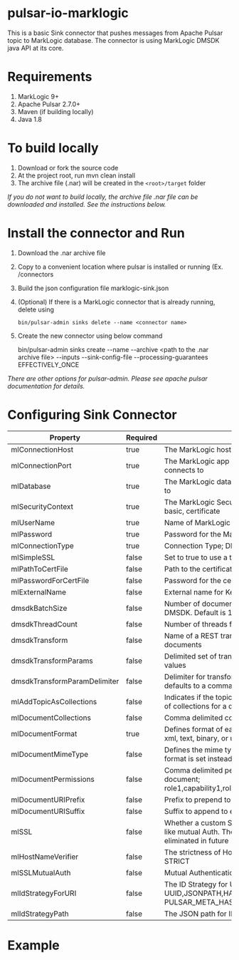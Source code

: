 # pulsar-io-marklogic
This is a basic Sink connector that pushes messages from Apache Pulsar topic to MarkLogic database. The connector is using MarkLogic DMSDK java API at its core. 

# Requirements 
1. MarkLogic 9+ 
2. Apache Pulsar 2.7.0+ 
3. Maven (if building locally) 
4. Java 1.8 

# To build locally
 
1. Download or fork the source code
2. At the project root, run mvn clean install 
3. The archive file (.nar) will be created in the `<root>/target` folder 

*If you do not want to build locally, the archive file .nar file can be downloaded and installed. See the instructions below.*

# Install the connector and Run
1. Download the .nar archive file
2. Copy to a convenient location where pulsar is installed or running (Ex. <pulsar installation folder>/connectors 
3. Build the json configuration file marklogic-sink.json 
4. (Optional) If there is a MarkLogic connector that is already running, delete using
 
   `bin/pulsar-admin sinks delete --name <connector name>`
5. Create the new connector using below command 

	bin/pulsar-admin sinks create --name <connector name> --archive <path to the .nar archive file> --inputs <source pulsar topic> --sink-config-file <path to the configuration file> --processing-guarantees EFFECTIVELY_ONCE

*There are other options for pulsar-admin. Please see apache pulsar documentation for details.*

# Configuring Sink Connector

| Property      | Required | Description | 
| ----------- | ----------- | ---------- |
| mlConnectionHost    | true       | The MarkLogic host that the connector connects to | 
| mlConnectionPort    | true       | The MarkLogic app server port that the connector connects to | 
| mlDatabase    | true       | The MarkLogic database that the connector connects to | 
| mlSecurityContext    | true       | The MarkLogic Security Context to create - digest, basic, certificate | 
| mlUserName    | true       | Name of MarkLogic user to authenticate as | 
| mlPassword    | true       | Password for the MarkLogic user | 
| mlConnectionType    | true       | Connection Type; DIRECT or GATEWAY | 
| mlSimpleSSL    | false       | Set to true to use a trust-everything SSL connection | 
| mlPathToCertFile    | false       | Path to the certificate file for certificate authentication | 
| mlPasswordForCertFile    | false       | Password for the certificate file | 
| mlExternalName    | false       | External name for Kerberos authentication | 
| dmsdkBatchSize    | false       | Number of documents to write in each batch of DMSDK. Default is 1 | 
| dmsdkThreadCount    | false       | Number of threads for DMSDK to use. Default is 1 | 
| dmsdkTransform    | false       | Name of a REST transform to use when writing documents | 
| dmsdkTransformParams    | false       | Delimited set of transform parameter names and values | 
| dmsdkTransformParamDelimiter    | false       | Delimiter for transform parameter names and values; defaults to a comma | 
| mlAddTopicAsCollections    | false       | Indicates if the topic name should be added to the set of collections for a document | 
| mlDocumentCollections    | false       | Comma delimited collections to add each document to | 
| mlDocumentFormat    | true       | Defines format of each document; can be one of json, xml, text, binary, or unknown | 
| mlDocumentMimeType    | false       | Defines the mime type of each document; typically format is set instead of mime type | 
| mlDocumentPermissions    | false       | Comma delimited permissions to add to each document; role1,capability1,role1,capability2,role2,capability1 | 
| mlDocumentURIPrefix    | false       | Prefix to prepend to each generated URI | 
| mlDocumentURISuffix    | false       | Suffix to append to each generated URI |
| mlSSL    | false       | Whether a custom SSL connection to the App server like mutual Auth. The dependency on this will be eliminated in future| 
| mlHostNameVerifier    | false       | The strictness of Host Verifier - ANY, COMMON, STRICT | 
| mlSSLMutualAuth    | false       | Mutual Authentication for Basic or Digest: true or false | 
| mlIdStrategyForURI    | false       | The ID Strategy for URI. UUID,JSONPATH,HASH,PULSAR_META_WITH_SLASH, PULSAR_META_HASHED. Default is UUID| 
| mlIdStrategyPath    | false       | The JSON path for ID Strategy |






# Example
